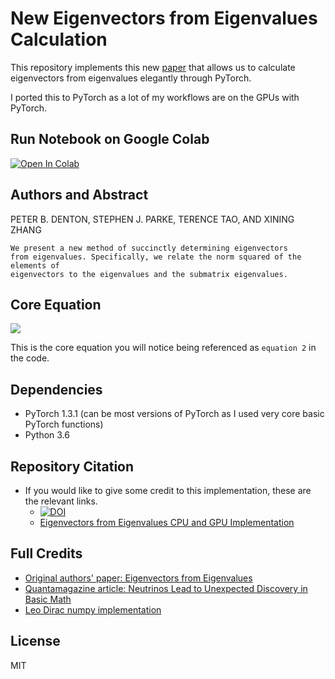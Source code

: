 # New Eigenvectors from Eigenvalues Calculation
This repository implements this new [paper](https://arxiv.org/pdf/1908.03795.pdf) that allows us to calculate eigenvectors from eigenvalues elegantly through PyTorch.

I ported this to PyTorch as a lot of my workflows are on the GPUs with PyTorch.

## Run Notebook on Google Colab
[![Open In Colab](https://colab.research.google.com/assets/colab-badge.svg)](https://colab.research.google.com/github/ritchieng/eigenvectors-from-eigenvalues/blob/master/notebooks/comparison.ipynb)

## Authors and Abstract
PETER B. DENTON, STEPHEN J. PARKE, TERENCE TAO, AND XINING ZHANG

```
We present a new method of succinctly determining eigenvectors
from eigenvalues. Specifically, we relate the norm squared of the elements of
eigenvectors to the eigenvalues and the submatrix eigenvalues.
```

## Core Equation
![](./images/lemma2.png)

This is the core equation you will notice being referenced as `equation 2` in the code.

## Dependencies
- PyTorch 1.3.1 (can be most versions of PyTorch as I used very core basic PyTorch functions)
- Python 3.6

## Repository Citation
- If you would like to give some credit to this implementation, these are the relevant links.
    - [![DOI](https://zenodo.org/badge/221868248.svg)](https://zenodo.org/badge/latestdoi/221868248)
    - [Eigenvectors from Eigenvalues CPU and GPU Implementation](https://www.researchgate.net/publication/337322294_Eigenvectors_from_Eigenvalues_CPU_and_GPU_Implementation)

## Full Credits
- [Original authors' paper: Eigenvectors from Eigenvalues](https://arxiv.org/pdf/1908.03795.pdf)
- [Quantamagazine article: Neutrinos Lead to Unexpected Discovery in Basic Math](https://www.quantamagazine.org/neutrinos-lead-to-unexpected-discovery-in-basic-math-20191113/)
- [Leo Dirac numpy implementation](https://github.com/leopd/geometric-intuition/blob/master/linear-algebra/eigenvectors%20from%20eigenvalues.ipynb)

## License
MIT

